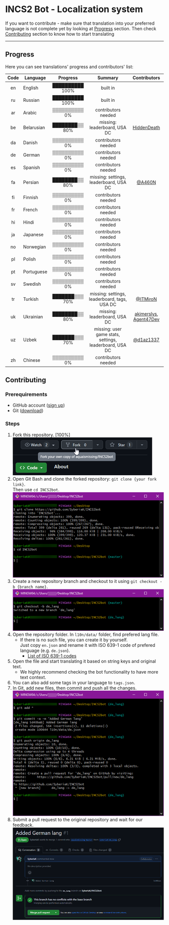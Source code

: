 # INCS2 Bot - Localization system

If you want to contribute - make sure that translation into your preferred language is not complete yet by looking at [Progress](#progress) section.
Then check [Contributing](#contributing) section to know how to start translating

---

## Progress

Here you can see translations' progress and contributors' list:

| Code | Language     |    Progress     |                             Summary                              |        Contributors        |
|:----:|--------------|:---------------:|:----------------------------------------------------------------:|:--------------------------:|
|  en  | English      | ██████████ 100% |                             built in                             |                            |
|  ru  | Russian      | ██████████ 100% |                             built in                             |                            |
|  ar  | Arabic       | ▒▒▒▒▒▒▒▒▒▒ 0%   |                        contributors needed                       |                            |
|  be  | Belarusian   | ████████▒▒ 80%  |                     missing: leaderboard, USA DC                 |       [HiddenDeath]        |
|  da  | Danish       | ▒▒▒▒▒▒▒▒▒▒ 0%   |                        contributors needed                       |                            |
|  de  | German       | ▒▒▒▒▒▒▒▒▒▒ 0%   |                        contributors needed                       |                            |
|  es  | Spanish      | ▒▒▒▒▒▒▒▒▒▒ 0%   |                        contributors needed                       |                            |
|  fa  | Persian      | ████████▒▒ 80%  |               missing: settings, leaderboard, USA DC             |          [@A460N]          |
|  fi  | Finnish      | ▒▒▒▒▒▒▒▒▒▒ 0%   |                        contributors needed                       |                            |
|  fr  | French       | ▒▒▒▒▒▒▒▒▒▒ 0%   |                        contributors needed                       |                            |
|  hi  | Hindi        | ▒▒▒▒▒▒▒▒▒▒ 0%   |                        contributors needed                       |                            |
|  ja  | Japanese     | ▒▒▒▒▒▒▒▒▒▒ 0%   |                        contributors needed                       |                            |
|  no  | Norwegian    | ▒▒▒▒▒▒▒▒▒▒ 0%   |                        contributors needed                       |                            |
|  pl  | Polish       | ▒▒▒▒▒▒▒▒▒▒ 0%   |                        contributors needed                       |                            |
|  pt  | Portuguese   | ▒▒▒▒▒▒▒▒▒▒ 0%   |                        contributors needed                       |                            |
|  sv  | Swedish      | ▒▒▒▒▒▒▒▒▒▒ 0%   |                        contributors needed                       |                            |
|  tr  | Turkish      | ███████▒▒▒ 70%  |           missing: settings, leaderboard, tags, USA DC           |         [@ITMiroN]         |
|  uk  | Ukrainian    | ████████▒▒ 80%  |                     missing: leaderboard, USA DC                 | [akimerslys], [Agent47Dev] |
|  uz  | Uzbek        | ███████▒▒▒ 70%  |       missing: user game stats, settings, leaderboard, USA DC    |         [@d1az1337]        |
|  zh  | Chinese      | ▒▒▒▒▒▒▒▒▒▒ 0%   |                        contributors needed                       |                            |


## Contributing 

### Prerequirements

- GitHub account ([sign up](https://github.com/signup))
- Git ([download](https://git-scm.com/))

### Steps

1. Fork this repository. [100%]
   \
   ![forking repository](../media/fork_repo.png)
2. Open Git Bash and clone the forked repository: `git clone {your fork link}`.
   \
   Then use `cd INCS2bot`.
   \
   ![cloning repository](../media/clone_repo.png)
3. Create a new repository branch and checkout to it using `git checkout -b {branch name}`.
   \
   ![creating branch](../media/create_branch.png)
4. Open the repository folder. In `l10n/data/` folder, find prefered lang file.
   - If there is no such file, you can create it by yourself.
     \
     Just copy `en.json` and rename it with ISO 639-1 code of prefered language (e.g. `de.json`).
      - [List of ISO 639-1 codes](https://en.wikipedia.org/wiki/List_of_ISO_639-1_codes)
5. Open the file and start translating it based on string keys and original text.
   - We highly recommend checking the bot functionality to have more text context.
6. You can also add some tags in your language to `tags.json`.
7. In Git, add new files, then commit and push all the changes.
   \
   ![commiting changes](../media/commit_changes.png)
8. Submit a pull request to the original repository and wait for our feedback.
   \
   ![submiting pull](../media/submit_pull_request.png)


[@A460N]: https://t.me/A460N
[@ITMiroN]: https://t.me/ITMiroN
[@d1az1337]: https://t.me/d1az1337
[akimerslys]: https://github.com/akimerslys
[Agent47Dev]: https://github.com/Agent47Dev
[HiddenDeath]: https://github.com/HiddenDeath
[MrJiavo]: https://github.com/MrJiavo
